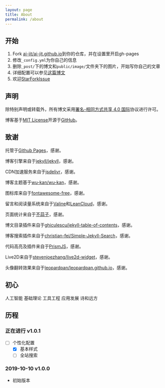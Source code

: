 ```yaml
---
layout: page
title: About
permalink: /about
---
```

## 开始

1. Fork [ai-jit/ai-jit.github.io](https://github.com/ai-jit/ai-jit.github.io/fork)到你的仓库，并在设置里开启gh-pages
2. 修改`_config.yml`为你自己的信息
3. 删除`_post/`下的博文和`public/image/`文件夹下的图片，开始写你自己的文章
4. 详细配置可以参见[这篇博文](https://wu-kan.github.io/posts/博客搭建/基于Jekyll搭建个人博客)
5. 欢迎<a class="github-button" aria-label="Star ai-jit/ai-jit.github.io on GitHub" href="https://github.com/ai-jit/ai-jit.github.io" data-icon="octicon-star" data-show-count="true">Star</a><a class="github-button" aria-label="Fork ai-jit/ai-jit.github.io on GitHub" href="https://github.com/ai-jit/ai-jit.github.io/fork" data-icon="octicon-repo-forked" data-show-count="true">Fork</a><a class="github-button" aria-label="Issue ai-jit/ai-jit.github.io on GitHub" href="https://github.com/ai-jit/ai-jit.github.io/issues" data-icon="octicon-issue-opened" data-show-count="true">Issue</a>

## 声明

除特别声明或转载外，所有博文采用[署名-相同方式共享 4.0 国际](https://creativecommons.org/licenses/by-sa/4.0/deed.zh)协议进行许可。

博客基于[MIT License](https://github.com/ai-jit/ai-jit.github.io/blob/master/LICENSE)开源于[GitHub](https://github.com/ai-jit/ai-jit.github.io)。

## 致谢

托管于[Github Pages](https://pages.github.com/)，感谢。

博客引擎来自于[jekyll/jekyll](https://github.com/jekyll/jekyll)，感谢。

CDN加速服务来自于[jsdelivr](https://www.jsdelivr.com/)，感谢。

博客主题基于[wu-kan/wu-kan](https://github.com/wu-kan/wu-kan)，感谢。

图标库来自于[<i class="fab fa-font-awesome"></i>fontawesome-free](https://fontawesome.com/)，感谢。

留言和阅读量系统来自于[Valine](https://valine.js.org/)和[LeanCloud](https://leancloud.cn/)，感谢。

页面统计来自于[不蒜子](http://busuanzi.ibruce.info/)，感谢。

博文目录插件来自于[ghiculescu/jekyll-table-of-contents](https://github.com/ghiculescu/jekyll-table-of-contents)，感谢。

博客搜索插件来自于[christian-fei/Simple-Jekyll-Search](https://github.com/christian-fei/Simple-Jekyll-Search)，感谢。

代码高亮及插件来自于[PrismJS](https://prismjs.com/)，感谢。

Live2D来自于[stevenjoezhang/live2d-widget](https://github.com/stevenjoezhang/live2d-widget)，感谢。

头像翻转效果来自于[leopardpan/leopardpan.github.io](https://github.com/leopardpan/leopardpan.github.io)，感谢。


## 初心

人工智能
基础理论
工具工程
应用发展
诗和远方


## 历程

### 正在进行 v1.0.1

- [ ] 个性化配置
  - [x] 基本样式
  - [ ] 全站搜索

### 2019-10-10 v1.0.0

- 初始版本